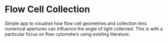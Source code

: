 # Flow Cell Collection
Simple app to visualise how flow cell geometries and collection lens numerical apertures can influence the angle of light collected. This is with a particular focus on flow cytometers using existing literature. 
